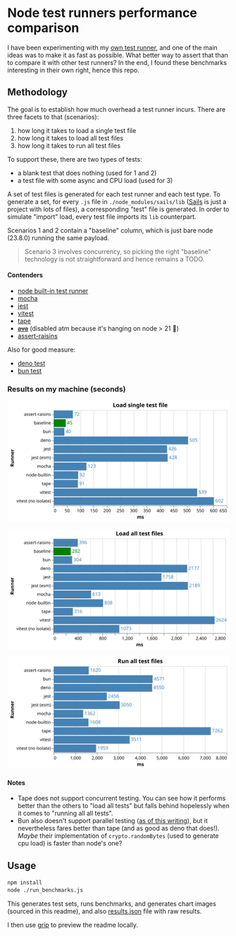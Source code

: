 # Node test runners performance comparison

I have been experimenting with my [own test runner](https://github.com/artemave/assert-raisins), and one of the main ideas was to make it as fast as possible. What better way to assert that than to compare it with other test runners? In the end, I found these benchmarks interesting in their own right, hence this repo.

## Methodology

The goal is to establish how much overhead a test runner incurs. There are three facets to that (scenarios):
1. how long it takes to load a single test file
2. how long it takes to load all test files
3. how long it takes to run all test files

To support these, there are two types of tests:
- a blank test that does nothing (used for 1 and 2)
- a test file with some async and CPU load (used for 3)

A set of test files is generated for each test runner and each test type. To generate a set, for every `.js` file in `./node_modules/sails/lib` ([Sails](https://sailsjs.com/) is just a project with lots of files), a corresponding "test" file is generated. In order to simulate "import" load, every test file imports its `lib` counterpart.

Scenarios 1 and 2 contain a "baseline" column, which is just bare node (23.8.0) running the same payload.

> Scenario 3 involves concurrency, so picking the right "baseline" technology is not straightforward and hence remains a TODO.

#### Contenders

- [node built-in test runner](https://nodejs.org/api/test.html)
- [mocha](https://mochajs.org/)
- [jest](https://jestjs.io/)
- [vitest](https://vitest.dev/)
- [tape](https://github.com/tape-testing/tape)
- ~~[ava](https://github.com/avajs/ava)~~ (disabled atm because it's hanging on node > 21 🤷)
- [assert-raisins](https://github.com/artemave/assert-raisins)

Also for good measure:

- [deno test](https://docs.deno.com/runtime/fundamentals/testing/)
- [bun test](https://bun.sh/docs/cli/test)

### Results on my machine (seconds)

<p align="center">
  <img width="800" src="./singleTestFileImportOnly.svg"/>
</p>
<p align="center">
  <img width="800" src="./allTestsFilesImportOnly.svg"/>
</p>
<p align="center">
  <img width="800" src="./allTestsFilesWithLoad.svg"/>
</p>

#### Notes

- Tape does not support concurrent testing. You can see how it performs better than the others to "load all tests" but falls behind hopelessly when it comes to "running all all tests".
- Bun also doesn't support parallel testing ([as of this writing](https://github.com/oven-sh/bun/issues/5585)), but it nevertheless fares better than tape (and as good as deno that does!). _Maybe_ their implementation of `crypto.randomBytes` (used to generate cpu load) is faster than node's one?

## Usage

```bash
npm install
node ./run_benchmarks.js
```

This generates test sets, runs benchmarks, and generates chart images (sourced in this readme), and also [results.json](./results.json) file with raw results.

I then use [grip](https://github.com/joeyespo/grip) to preview the readme locally.
